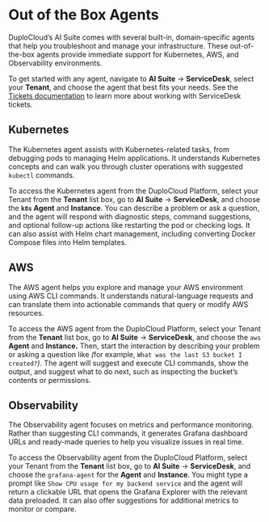 # Out of the Box Agents

DuploCloud’s AI Suite comes with several built-in, domain-specific agents that help you troubleshoot and manage your infrastructure. These out-of-the-box agents provide immediate support for Kubernetes, AWS, and Observability environments.

To get started with any agent, navigate to **AI Suite** -> **ServiceDesk**, select your **Tenant**, and choose the agent that best fits your needs. See the [Tickets documentation](ticket.md) to learn more about working with ServiceDesk tickets.

## Kubernetes

The Kubernetes agent assists with Kubernetes-related tasks, from debugging pods to managing Helm applications. It understands Kubernetes concepts and can walk you through cluster operations with suggested `kubectl` commands.

To access the Kubernetes agent from the DuploCloud Platform, select your Tenant from the **Tenant** list box, go to **AI Suite** -> **ServiceDesk**, and choose the **`k8s` Agent** and **Instance**. You can describe a problem or ask a question, and the agent will respond with diagnostic steps, command suggestions, and optional follow-up actions like restarting the pod or checking logs. It can also assist with Helm chart management, including converting Docker Compose files into Helm templates.

## AWS

The AWS agent helps you explore and manage your AWS environment using AWS CLI commands. It understands natural-language requests and can translate them into actionable commands that query or modify AWS resources.

To access the AWS agent from the DuploCloud Platform, select your Tenant from the **Tenant** list box, go to **AI Suite** -> **ServiceDesk**, and choose the `aws` **Agent** and **Instance.** Then, start the interaction by describing your problem or asking a question like _(_&#x66;or example, `What was the last S3 bucket I created?`_)._ The agent will suggest and execute CLI commands, show the output, and suggest what to do next, such as inspecting the bucket’s contents or permissions.

## Observability

The Observability agent focuses on metrics and performance monitoring. Rather than suggesting CLI commands, it generates Grafana dashboard URLs and ready-made queries to help you visualize issues in real time.

To access the Observability agent from the DuploCloud Platform, select your Tenant from the **Tenant** list box, go to **AI Suite** -> **ServiceDesk**, and choose the `grafana-agent` for the **Agent** and **Instance**. You might type a prompt like `Show CPU usage for my backend service` and the agent will return a clickable URL that opens the Grafana Explorer with the relevant data preloaded. It can also offer suggestions for additional metrics to monitor or compare.


